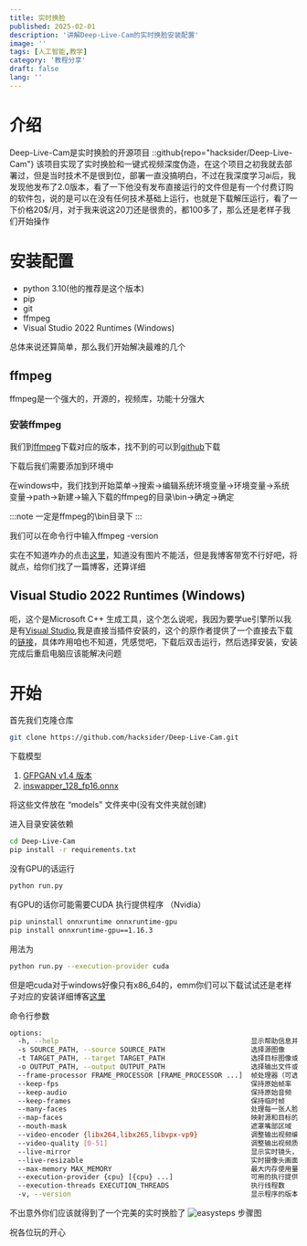 ```yaml
---
title: 实时换脸
published: 2025-02-01
description: '讲解Deep-Live-Cam的实时换脸安装配置'
image: ''
tags: [人工智能,教学]
category: '教程分享'
draft: false 
lang: ''
---
```

# 介绍
Deep-Live-Cam是实时换脸的开源项目
::github{repo="hacksider/Deep-Live-Cam"}
该项目实现了实时换脸和一键式视频深度伪造，在这个项目之初我就去部署过，但是当时技术不是很到位，部署一直没搞明白，不过在我深度学习ai后，我发现他发布了2.0版本，看了一下他没有发布直接运行的文件但是有一个付费订购的软件包，说的是可以在没有任何技术基础上运行，也就是下载解压运行，看了一下价格20$/月，对于我来说这20刀还是很贵的，都100多了，那么还是老样子我们开始操作

# 安装配置
- python 3.10(他的推荐是这个版本)
- pip
- git
- ffmpeg
- Visual Studio 2022 Runtimes (Windows)

总体来说还算简单，那么我们开始解决最难的几个
## ffmpeg
ffmpeg是一个强大的，开源的，视频库，功能十分强大

### 安装ffmpeg

我们到[ffmpeg](https://ffmpeg.org/download.html)下载对应的版本，找不到的可以到[github](https://github.com/BtbN/FFmpeg-Builds/releases)下载

下载后我们需要添加到环境中

在windows中，我们找到开始菜单->搜索->编辑系统环境变量->环境变量->系统变量->path->新建->输入下载的ffmpeg的目录\bin->确定->确定

:::note
一定是ffmpeg的\bin目录下
:::

我们可以在命令行中输入ffmpeg -version

实在不知道咋办的点击[这里](https://blog.csdn.net/Natsuago/article/details/143231558)，知道没有图片不能活，但是我博客带宽不行好吧，将就点，给你们找了一篇博客，还算详细
## Visual Studio 2022 Runtimes (Windows)
呃，这个是Microsoft C++ 生成工具，这个怎么说呢，我因为要学ue引擎所以我是有[Visual Studio](https://visualstudio.microsoft.com/zh-hans/vs/),我是直接当插件安装的，这个的原作者提供了一个直接去下载的[链接](https://visualstudio.microsoft.com/zh-hans/visual-cpp-build-tools/)，具体咋用咱也不知道，凭感觉吧，下载后双击运行，然后选择安装，安装完成后重启电脑应该能解决问题

# 开始
首先我们克隆仓库
```bash
git clone https://github.com/hacksider/Deep-Live-Cam.git
```
下载模型

1. [GFPGAN v1.4 版本](https://huggingface.co/hacksider/deep-live-cam/resolve/main/GFPGANv1.4.pth)
2. [inswapper_128_fp16.onnx](https://huggingface.co/hacksider/deep-live-cam/resolve/main/inswapper_128_fp16.onnx)

将这些文件放在 “models” 文件夹中(没有文件夹就创建)

进入目录安装依赖
```bash
cd Deep-Live-Cam
pip install -r requirements.txt
```

没有GPU的话运行
```bash
python run.py
```

有GPU的话你可能需要CUDA 执行提供程序 （Nvidia）
```bash
pip uninstall onnxruntime onnxruntime-gpu
pip install onnxruntime-gpu==1.16.3
```
用法为
```bash
python run.py --execution-provider cuda
```
但是吧cuda对于windows好像只有x86_64的，emm你们可以下载试试还是老样子对应的安装详细博客[这里](https://blog.csdn.net/chen565884393/article/details/127905428)

命令行参数
```bash
options:
  -h, --help                                               显示帮助信息并退出
  -s SOURCE_PATH, --source SOURCE_PATH                     选择源图像
  -t TARGET_PATH, --target TARGET_PATH                     选择目标图像或视频
  -o OUTPUT_PATH, --output OUTPUT_PATH                     选择输出文件或目录
  --frame-processor FRAME_PROCESSOR [FRAME_PROCESSOR ...]  帧处理器（可选：face_swapper, face_enhancer 等）
  --keep-fps                                               保持原始帧率
  --keep-audio                                             保持原始音频
  --keep-frames                                            保持临时帧
  --many-faces                                             处理每一张人脸
  --map-faces                                              映射源和目标的面部
  --mouth-mask                                             遮罩嘴部区域
  --video-encoder {libx264,libx265,libvpx-vp9}             调整输出视频编码器
  --video-quality [0-51]                                   调整输出视频质量
  --live-mirror                                            显示实时镜头，如前置摄像头的画面
  --live-resizable                                         实时摄像头画面可调整大小
  --max-memory MAX_MEMORY                                  最大内存使用量（单位：GB）
  --execution-provider {cpu} [{cpu} ...]                   可用的执行提供者（可选：cpu 等）
  --execution-threads EXECUTION_THREADS                    执行线程数
  -v, --version                                            显示程序的版本号并退出
```

不出意外你们应该就得到了一个完美的实时换脸了
![easysteps](https://github.com/user-attachments/assets/af825228-852c-411b-b787-ffd9aac72fc6)
步骤图

祝各位玩的开心
